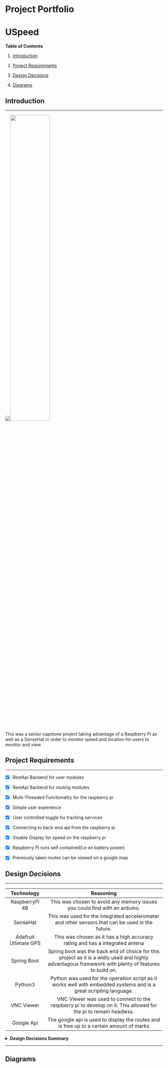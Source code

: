 # **Project Portfolio**

# **USpeed**

**Table of Contents**

1. [Introduction](introduction)

1. [Project Requirements](project-requirments)

1. [Design Decisions](design-decisions)

1. [Diagrams](diagrams)

## **Introduction**
---
<img src="https://encrypted-tbn0.gstatic.com/images?q=tbn:ANd9GcTKs7RSUFDZYTFxcqV2flxoJa9r-w5vJbFKMw&usqp=CAU"><img src="https://encrypted-tbn0.gstatic.com/images?q=tbn:ANd9GcStO-flYDzXFhrKSiv7PpvVL_RQl_c8Rtm0Ng&usqp=CAU" style="width: 50%">

This was a senior capstone project taking advantage of a Raspberry Pi as well as a SenseHat in order to monitor speed and location for users to monitor and view.

## **Project Requirements**
---
- [x] RestApi Backend for user modules

- [x] RestApi Backend for routing modules

- [x] Multi-Threaded Functionality for the raspberry pi

- [x] Simple user experience

- [x] User controlled toggle for tracking services

- [x] Connecting to back-end api from the raspberry pi

- [x] Visable Display for speed on the raspberry pi

- [x] Raspberry Pi runs self contained(I.e on battery power)

- [x] Previously taken routes can be viewed on a google map

## **Design Decisions**
---

| Technology | Reasoning |
| :-------: | :-------: |
| RaspberryPi 4B | This was chosen to avoid any memory issues you could find with an arduino. |
| SenseHat | This was used for the integrated accelerometer and other sensors that can be used in the future. | 
| Adafruit Ultimate GPS | This was chosen as it has a high accuracy rating and has a integrated antena | 
| Spring Boot | Spring boot was the back end of choice for this project as it is a widly used and highly advantagous framework with plenty of features to build on. |
| Python3 | Python was used for the operation script as it works well with embedded systems and is a great scripting language. |
| VNC Viewer | VNC Viewer was used to connect to the raspberry pi to develop on it. This allowed for the pi to remain headless. | 
| Google Api | The google api is used to display the routes and is free up to a certain amount of marks | 
<details>
    <summary><b>Design Decisions Summary</b></summary>
    The technology chosen was all to help compliment eachother and were all technologies that worked well when paired togther. The RaspberryPi SenseHat was specifically designed to work on the Pi 4B and Python has libraries for the operation of the said hat. The Adafruit Ultimate GPS also was specifically made to operate with the raspberry pi, as they have another model that used pin outs instead of a standard usb connection, making the integration much simpler. Raspbian(The default OS on the pi) also has a VNC integration that makes it easy to connect to from all your machines. Spring Boot was used to create the api back end for the web site because it is an excellent framework that supports rest api creation as well as offers great security features. Lastly the google api was used for the map creation as it is simple and cheap to use. It is standard javascript and free credits are received every month so it allows for the application to run cheaply.
</details>

---
## **Diagrams**







